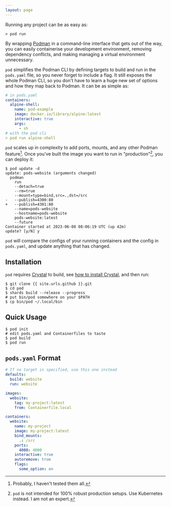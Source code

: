 ```yaml
---
layout: page
---
```


Running any project can be as easy as:

```shell
> pod run
```

By wrapping [Podman][podman] in a command-line interface that gets out of the way, you can easily containerise your development environment, removing dependency conflicts, and making managing a virtual environment unnecessary.

[podman]: http://podman.io/

`pod` simplifies the Podman CLI by defining targets to build and run in the `pods.yaml` file, so you never forget to include a flag. It still exposes the whole Podman CLI, so you don't have to learn a huge new set of options and how they map back to Podman. It can be as simple as:

```yaml
# in pods.yaml
containers:
  alpine-shell:
    name: pod-example
    image: docker.io/library/alpine:latest
    interactive: true
    args:
      - sh
# with the pod cli
> pod run alpine-shell
```

`pod` scales up in complexity to add ports, mounts, and any other Podman feature[^not-all-features]. Once you've built the image you want to run in "production"[^not-actually], you can deploy it:

[^not-all-features]: Probably, I haven't tested them all.
[^not-actually]: `pod` is not intended for 100% robust production setups. Use Kubernetes instead. I am not an expert.

```shell
$ pod update -d
update: pods-website (arguments changed)
  podman
    run
    --detach=true
    --rm=true
    --mount=type=bind,src=.,dst=/src
-   --publish=4300:80
+   --publish=4301:80
    --name=pods-website
    --hostname=pods-website
    pods-website:latest
    --future
Container started at 2023-06-08 08:06:19 UTC (up 42m)
update? [y/N] y
```

`pod` will compare the configs of your running containers and the config in `pods.yaml`, and update anything that has changed.


## Installation

`pod` requires [Crystal][crystal] to build, see [how to install Crystal][crystal-install], and then run:

[crystal]: https://crystal-lang.org
[crystal-install]: https://crystal-lang.org/install/

```shell
$ git clone {{ site.urls.github }}.git
$ cd pod
$ shards build --release --progress
# put bin/pod somewhere on your $PATH
$ cp bin/pod ~/.local/bin
```

## Quick Usage

```shell
$ pod init
# edit pods.yaml and Containerfiles to taste
$ pod build
$ pod run
```

## `pods.yaml` Format

```yaml
# If no target is specified, use this one instead
defaults:
  build: website
  run: website

images:
  website:
    tag: my-project:latest
    from: Containerfile.local

containers:
  website:
    name: my-project
    image: my-project:latest
    bind_mounts:
      .: /src
    ports:
      4000: 4000
    interactive: true
    autoremove: true
    flags:
      some_option: on
```
